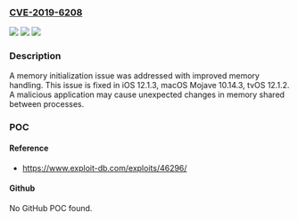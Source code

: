 ### [CVE-2019-6208](https://cve.mitre.org/cgi-bin/cvename.cgi?name=CVE-2019-6208)
![](https://img.shields.io/static/v1?label=Product&message=tvOS&color=blue)
![](https://img.shields.io/static/v1?label=Version&message=%3C%20tvOS%2012.1.2%20&color=brighgreen)
![](https://img.shields.io/static/v1?label=Vulnerability&message=A%20malicious%20application%20may%20cause%20unexpected%20changes%20in%20memory%20shared%20between%20processes&color=brighgreen)

### Description

A memory initialization issue was addressed with improved memory handling. This issue is fixed in iOS 12.1.3, macOS Mojave 10.14.3, tvOS 12.1.2. A malicious application may cause unexpected changes in memory shared between processes.

### POC

#### Reference
- https://www.exploit-db.com/exploits/46296/

#### Github
No GitHub POC found.

